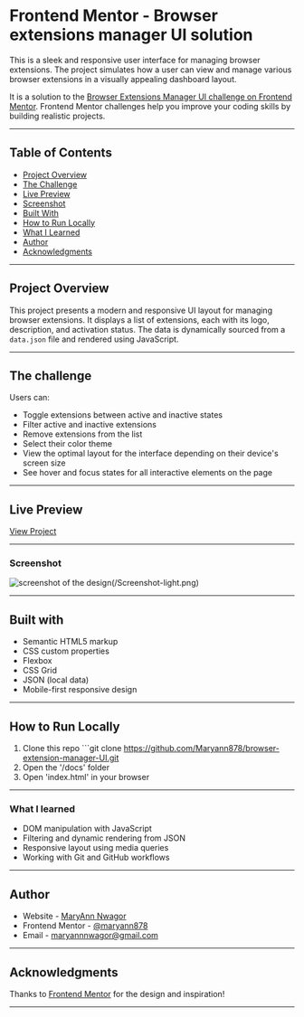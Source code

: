 # Frontend Mentor - Browser extensions manager UI solution

This is a sleek and responsive user interface for managing browser extensions. The project simulates how a user can view and manage various browser extensions in a visually appealing dashboard layout.

It is a solution to the [Browser Extensions Manager UI challenge on Frontend Mentor](https://www.frontendmentor.io/challenges/browser-extension-manager-ui-yNZnOfsMAp). Frontend Mentor challenges help you improve your coding skills by building realistic projects.  

---

## Table of Contents

- [Project Overview](#project-overview)
- [The Challenge](#the-challenge)
- [Live Preview](#live-preview)
- [Screenshot](#screenshot)
- [Built With](#built-with)
- [How to Run Locally](#how-to-run-locally)
- [What I Learned](#what-i-learned)
- [Author](#author)
- [Acknowledgments](#acknowledgments)

---

## Project Overview

This project presents a modern and responsive UI layout for managing browser extensions. It displays a list of extensions, each with its logo, description, and activation status. The data is dynamically sourced from a `data.json` file and rendered using JavaScript.

---

## The challenge

Users can:

- Toggle extensions between active and inactive states
- Filter active and inactive extensions
- Remove extensions from the list
- Select their color theme
- View the optimal layout for the interface depending on their device's screen size
- See hover and focus states for all interactive elements on the page

---

## Live Preview
[View Project](https://maryann878.github.io/browser-extension-manager-UI/)

---

### Screenshot

![screenshot of the design](/Screenshot-light.png)(/Screenshot-light.png)

---

## Built with

- Semantic HTML5 markup
- CSS custom properties 
- Flexbox
- CSS Grid
- JSON (local data)
- Mobile-first responsive design

---

## How to Run Locally

1. Clone this repo ```git clone  https://github.com/Maryann878/browser-extension-manager-UI.git
2. Open the '/docs' folder
3. Open 'index.html' in your browser 

---

### What I learned

- DOM manipulation with JavaScript
- Filtering and dynamic rendering from JSON
- Responsive layout using media queries
- Working with Git and GitHub workflows

---

## Author

- Website - [MaryAnn Nwagor](https://maryann878.github.io/browser-extension-manager-UI/)
- Frontend Mentor - [@maryann878](https://www.frontendmentor.io/profile/Maryann878)
- Email - [maryannnwagor@gmail.com](mailto:maryannnwagor@gmail.com)

---

## Acknowledgments
Thanks to [Frontend Mentor](https://www.frontendmentor.io) for the design and inspiration!

---

